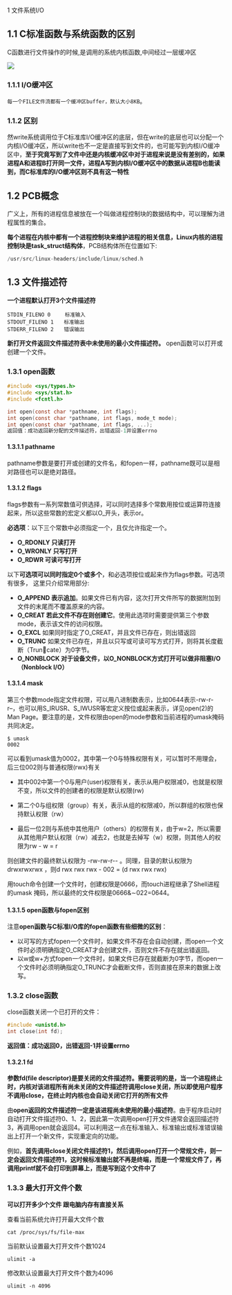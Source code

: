 1 文件系统I/O

## 1.1 C标准函数与系统函数的区别

C函数进行文件操作的时候,是调用的系统内核函数,中间经过一层缓冲区

![](http://base422.oss-cn-beijing.aliyuncs.com/sysfile.png)

### 1.1.1 I/O缓冲区

`每一个FILE文件流都有一个缓冲区buffer，默认大小8KB`。

### 1.1.2 区别

然write系统调用位于C标准库I/O缓冲区的底层，但在write的底层也可以分配一个内核I/O缓冲区，所以write也不一定是直接写到文件的，也可能写到内核I/O缓冲区中，**至于究竟写到了文件中还是内核缓冲区中对于进程来说是没有差别的，如果进程A和进程B打开同一文件，进程A写到内核I/O缓冲区中的数据从进程B也能读到，而C标准库的I/O缓冲区则不具有这一特性**



## 1.2 PCB概念

广义上，所有的进程信息被放在一个叫做进程控制块的数据结构中，可以理解为进程属性的集合。

**每个进程在内核中都有一个进程控制块来维护进程的相关信息，Linux内核的进程控制块是task_struct结构体**，PCB结构体所在位置如下:

```c
/usr/src/linux-headers/include/linux/sched.h
```

## 1.3 文件描述符

**一个进程默认打开3个文件描述符**

```shell
STDIN_FILENO 0  　 标准输入
STDOUT_FILENO 1　　标准输出
STDERR_FILENO 2　　错误输出
```

**新打开文件返回文件描述符表中未使用的最小文件描述符。**
open函数可以打开或创建一个文件。



### 1.3.1 open函数

```c
#include <sys/types.h>
#include <sys/stat.h>
#include <fcntl.h>

int open(const char *pathname, int flags);
int open(const char *pathname, int flags, mode_t mode);
int open(const char *pathname, int flags, ...);
返回值：成功返回新分配的文件描述符，出错返回-1并设置errno

```

#### 1.3.1.1 pathname

pathname参数是要打开或创建的文件名，和fopen一样，pathname既可以是相对路径也可以是绝对路径。

#### 1.3.1.2 flags

flags参数有一系列常数值可供选择，可以同时选择多个常数用按位或运算符连接起来，所以这些常数的宏定义都以O_开头，表示or。

**必选项**：以下三个常数中必须指定一个，且仅允许指定一个。

- **O_RDONLY 只读打开**
- **O_WRONLY 只写打开**
- **O_RDWR 可读可写打开**

以下**可选项可以同时指定0个或多个**，和必选项按位或起来作为flags参数。可选项有很多，
这里只介绍常用部分:

- **O_APPEND 表示追加**。如果文件已有内容，这次打开文件所写的数据附加到文件的末尾而不覆盖原来的内容。
- **O_CREAT 若此文件不存在则创建它**。使用此选项时需要提供第三个参数mode，表示该文件的访问权限。
- **O_EXCL** 如果同时指定了O_CREAT，并且文件已存在，则出错返回
- **O_TRUNC** 如果文件已存在，并且以只写或可读可写方式打开，则将其长度截断（Truncate）为0字节。
- **O_NONBLOCK 对于设备文件，以O_NONBLOCK方式打开可以做非阻塞I/O（Nonblock I/O）**

#### 1.3.1.4 mask

第三个参数mode指定文件权限，可以用八进制数表示，比如0644表示-rw-r-r–，也可以用S_IRUSR、S_IWUSR等宏定义按位或起来表示，详见open(2)的Man Page。要注意的是，文件权限由open的mode参数和当前进程的umask掩码共同决定。

```shell
$ umask 
0002 
```

可以看到umask值为0002，其中第一个0与特殊权限有关，可以暂时不用理会，后三位002则与普通权限(rwx)有关

- 其中002中第一个0与用户(user)权限有关，表示从用户权限减0，也就是权限不变，所以文件的创建者的权限是默认权限(rw)

- 第二个0与组权限（group）有关，表示从组的权限减0，所以群组的权限也保持默认权限（rw）

- 最后一位2则与系统中其他用户（others）的权限有关，由于w=2，所以需要从其他用户默认权限（rw）减去2，也就是去掉写（w）权限，则其他人的权限为rw - w = r

则创建文件的最终默认权限为 -rw-rw-r-- 。同理，目录的默认权限为 drwxrwxrwx ，则d rwx rwx rwx - 002 = (d rwx rwx rwx)

用touch命令创建一个文件时，创建权限是0666，而touch进程继承了Shell进程的umask
掩码，所以最终的文件权限是0666&∼022=0644。



#### 1.3.1.5 open函数与fopen区别

注意**open函数与C标准I/O库的fopen函数有些细微的区别**：

- 以可写的方式fopen一个文件时，如果文件不存在会自动创建，而open一个文件时必须明确指定O_CREAT才会创建文件，否则文件不存在就出错返回。
- 以w或w+方式fopen一个文件时，如果文件已存在就截断为0字节，而open一个文件时必须明确指定O_TRUNC才会截断文件，否则直接在原来的数据上改写。



### 1.3.2 close函数

close函数关闭一个已打开的文件：

```c
#include <unistd.h>
int close(int fd);
```

**返回值：成功返回0，出错返回-1并设置errno**

#### 1.3.2.1 fd

**参数fd(file descriptor)是要关闭的文件描述符。需要说明的是，当一个进程终止时，内核对该进程所有尚未关闭的文件描述符调用close关闭，所以即使用户程序不调用close，在终止时内核也会自动关闭它打开的所有文件**



由**open返回的文件描述符一定是该进程尚未使用的最小描述符**。由于程序启动时自动打开文件描述符0、1、2，因此第一次调用open打开文件通常会返回描述符3，再调用open就会返回4。可以利用这一点在标准输入、标准输出或标准错误输出上打开一个新文件，实现重定向的功能。

例如，**首先调用close关闭文件描述符1，然后调用open打开一个常规文件，则一定会返回文件描述符1，这时候标准输出就不再是终端，而是一个常规文件了，再调用printf就不会打印到屏幕上，而是写到这个文件中了**



### 1.3.3 最大打开文件个数

**可以打开多少个文件 跟电脑内存有直接关系**

查看当前系统允许打开最大文件个数

```shell
cat /proc/sys/fs/file-max
```

 当前默认设置最大打开文件个数1024

```shell
ulimit -a
```

修改默认设置最大打开文件个数为4096

```shell
ulimit -n 4096
```







